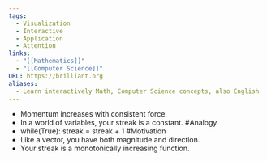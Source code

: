 ```yaml
---
tags:
  - Visualization
  - Interactive
  - Application
  - Attention
links:
  - "[[Mathematics]]"
  - "[[Computer Science]]"
URL: https://brilliant.org
aliases:
  - Learn interactively Math, Computer Science concepts, also English
---
```

- Momentum increases with consistent force.
- In a world of variables, your streak is a constant. #Analogy
- while(True): streak = streak + 1 #Motivation 
- Like a vector, you have both magnitude and direction.
- Your streak is a monotonically increasing function.
